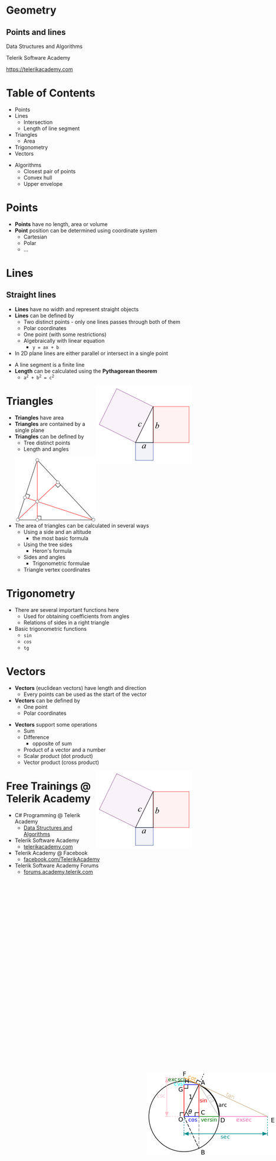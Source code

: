 <!-- section start -->
<!-- attr: { class:'slide-title', hasScriptWrapper: true, showInPresentation:true } -->
# Geometry
## Points and lines

<div class="signature">
    <p class="signature-course">Data Structures and Algorithms</p>
    <p class="signature-initiative">Telerik Software Academy</p>
    <a href="https://telerikacademy.com" class="signature-link">https://telerikacademy.com</a>
</div>

<!-- section start -->
<!-- attr: { showInPresentation:true } -->
# Table of Contents
- Points
- Lines
  - Intersection
  - Length of line segment
- Triangles
  - Area
- Trigonometry
- Vectors

<!-- attr: { showInPresentation:true } -->
<!-- # Table of Contents -->
- Algorithms
  - Closest pair of points
  - Convex hull
  - Upper envelope

<!-- section start -->
<!-- attr: { class:'slide-section', showInPresentation:true } -->
# Points

<!-- attr: { showInPresentation:true } -->
<!-- # Points -->
- **Points** have no length, area or volume
- **Point** position can be determined using coordinate system
  - Cartesian
  - Polar
  - ...

<!-- section start -->
<!-- attr: { class:'slide-section', showInPresentation:true } -->
# Lines
## Straight lines

<!-- attr: { showInPresentation:true } -->
<!-- # Lines -->
- **Lines** have no width and represent straight objects
- **Lines** can be defined by
  - Two distinct points - only one lines passes through both of them
  - Polar coordinates
  - One point (with some restrictions)
  - Algebraically with linear equation
    - `y = ax + b`
- In 2D plane lines are either parallel or intersect in a single point

<!-- attr: { showInPresentation:true, hasScriptWrapper:true } -->
<!-- # Lines -->
- A line segment is a finite line
- **Length** can be calculated using the **Pythagorean theorem**
  - <code>a<sup>2</sup> + b<sup>2</sup> = c<sup>2</sup></code>

<img src="imgs/pyth.png" style="float:right">

<!-- section start -->
<!-- attr: { class:'slide-section', showInPresentation:true } -->
# Triangles

<!-- attr: { showInPresentation:true, hasScriptWrapper:true } -->
<!-- # Triangles -->
- **Triangles** have area
- **Triangles** are contained by a single plane
- **Triangles** can be defined by
  - Tree distinct points
  - Length and angles

<img src="imgs/orthocenter.png" style="float:right">

<!-- attr: { showInPresentation:true } -->
<!-- # Triangles -->
- The area of triangles can be calculated in several ways
  - Using a side and an altitude
    - the most basic formula
  - Using the tree sides
    - Heron's formula
  - Sides and angles
    - Trigonometric formulae
  - Triangle vertex coordinates

<!-- section start -->
<!-- attr: { class:'slide-section', showInPresentation:true } -->
# Trigonometry

<!-- attr: { showInPresentation:true, hasScriptWrapper:true } -->
<!-- # Trigonometry -->
- There are several important functions here
  - Used for obtaining coefficients from angles
  - Relations of sides in a right triangle
- Basic trigonometric functions
  - `sin`
  - `cos`
  - `tg`

<img src="imgs/trigonometry.png" style="position:absolute;right:0;bottom:20%">

<!-- section start -->
<!-- attr: { class:'slide-section', showInPresentation:true } -->
# Vectors

<!-- attr: { showInPresentation:true } -->
<!-- # Vectors -->
- **Vectors** (euclidean vectors) have length and direction
  - Every points can be used as the start of the vector
- **Vectors** can be defined by
  - One point
  - Polar coordinates

<!-- attr: { showInPresentation:true, hasScriptWrapper:true } -->
<!-- # Vectors -->
- **Vectors** support some operations
  - Sum
  - Difference
    - opposite of sum
  - Product of a vector and a number
  - Scalar product (dot product)
  - Vector product (cross product)

<img src="imgs/pyth.png" style="float:right">

<!-- attr: { class:'slide-section demo', showInPresentation:true } -->
<!-- # Solving geometric tasks
## [Demo]() -->

<!-- section start -->
<!-- attr: { class: "slide-questions", hasScriptWrapper:true, showInPresentation:true } -->
<!-- # Geometry
## Questions -->

<!-- attr: { showInPresentation:true, hasScriptWrapper:true } -->
# Free Trainings @ Telerik Academy
- C# Programming @ Telerik Academy
  - [Data Structures and Algorithms](http://academy.telerik.com/student-courses/programming/data-structures-algorithms/about)
- Telerik Software Academy
  - [telerikacademy.com](https://telerikacademy.com)
- Telerik Academy @ Facebook
  - [facebook.com/TelerikAcademy](https://facebook.com/TelerikAcademy)
- Telerik Software Academy Forums
  - [forums.academy.telerik.com](forums.academy.telerik.com)
